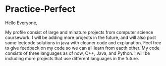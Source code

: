 # Practice-Perfect
Hello Everyone, 

My profile consist of large and minature projects from computer science coursework. I will be adding more projects in the future, and will also post some leetcode solutions in java with cleaner code and explanation. Feel free to give feedback on my code so we can all learn from eacth other. My code consists of three languages as of now, C++, Java, and Python. I will be including more projects that use different languages in the future. 
